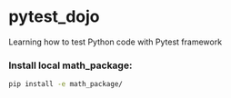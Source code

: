 # pytest_dojo
Learning how to test Python code with Pytest framework

### Install local math_package: 

```bash
pip install -e math_package/
```
